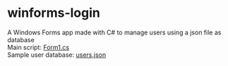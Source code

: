 # winforms-login
A Windows Forms app made with C# to manage users using a json file as database
<br>
Main script: <a href="https://github.com/SuperLeo23/winforms-login/blob/main/Form1.cs">Form1.cs</a>
<br>
Sample user database: <a href="https://github.com/SuperLeo23/winforms-login/blob/main/users.json">users.json</a>
